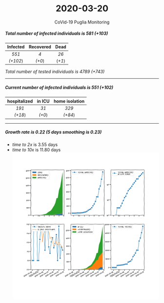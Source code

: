 <div align='center'>

# 2020-03-20
CoVid-19 Puglia Monitoring
</div>

##### Total number of infected individuals is 581 (+103)
Infected | Recovered | Dead
:---: | :---: | :---:
*551* | *4* | *26*
*(+102*) | *(+0*) | (*+1*)

*Total number of tested individuals is 4789 (+743)*
***
##### Current number of infected individuals is 551 (+102)
hospitalized | in ICU | home isolation
:---: | :---: | :---:
*191* |*31* |*329*
*(+18*) |*(+0*) |*(+84*)
***
##### Growth rate is 0.22 (5 days smoothing is 0.23)
- *time to 2x* is 3.55 days
- *time to 10x* is 11.80 days
![stats][stats]

[stats]: stats_Puglia.png
